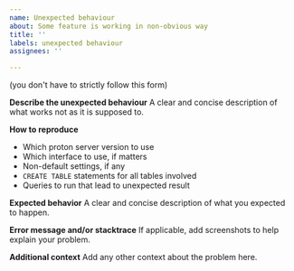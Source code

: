 ```yaml
---
name: Unexpected behaviour
about: Some feature is working in non-obvious way
title: ''
labels: unexpected behaviour
assignees: ''

---
```


(you don't have to strictly follow this form)

**Describe the unexpected behaviour**
A clear and concise description of what works not as it is supposed to.

**How to reproduce**
* Which proton server version to use
* Which interface to use, if matters
* Non-default settings, if any
* `CREATE TABLE` statements for all tables involved
* Queries to run that lead to unexpected result

**Expected behavior**
A clear and concise description of what you expected to happen.

**Error message and/or stacktrace**
If applicable, add screenshots to help explain your problem.

**Additional context**
Add any other context about the problem here.
